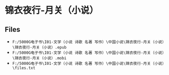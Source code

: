 # 锦衣夜行-月关（小说）

## Files

- `F:/5000G电子书\I01-文学（小说 诗歌 名著 写作）\中国小说\锦衣夜行-月关（小说）\锦衣夜行-月关（小说）.epub`
- `F:/5000G电子书\I01-文学（小说 诗歌 名著 写作）\中国小说\锦衣夜行-月关（小说）\锦衣夜行-月关（小说）.mobi`
- `F:/5000G电子书\I01-文学（小说 诗歌 名著 写作）\中国小说\锦衣夜行-月关（小说）\files.txt`
